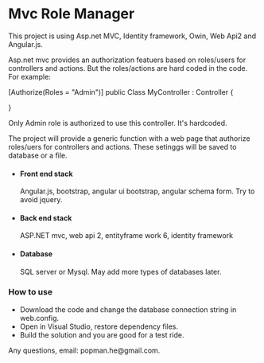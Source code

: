 ﻿# Mvc Role Manager

This project is using Asp.net MVC, Identity framework, Owin, Web Api2 and Angular.js.

Asp.net mvc provides an authorization featuers based on roles/users for controllers and actions. 
But the roles/actions are hard coded in the code.
For example: 

[Authorize(Roles = "Admin")]
public Class  MyController : Controller
{

}

Only Admin role is authorized to use this controller. It's hardcoded.

The project will provide a generic function with a web page that authorize roles/uers for controllers and actions. 
These setinggs will be saved to database or a file.

<ul>
<li><h4>Front end stack</h4> Angular.js, bootstrap, angular ui bootstrap, angular schema form. Try to avoid jquery.</li>
<li><h4>Back end stack</h4> ASP.NET mvc, web api 2, entityframe work 6, identity framework</li>
<li><h4>Database</h4> SQL server or Mysql. May add more types of databases later.</li>
</ul>
<h3>How to use</h3>
<ul>
<li>Download the code and change the database connection string in web.config. </li>
<li>Open in Visual Studio, restore dependency files.</li>
<li>Build the solution and you are good for a test ride. </li>
</ul>

<p>Any questions, email: popman.he@gmail.com.</p>
